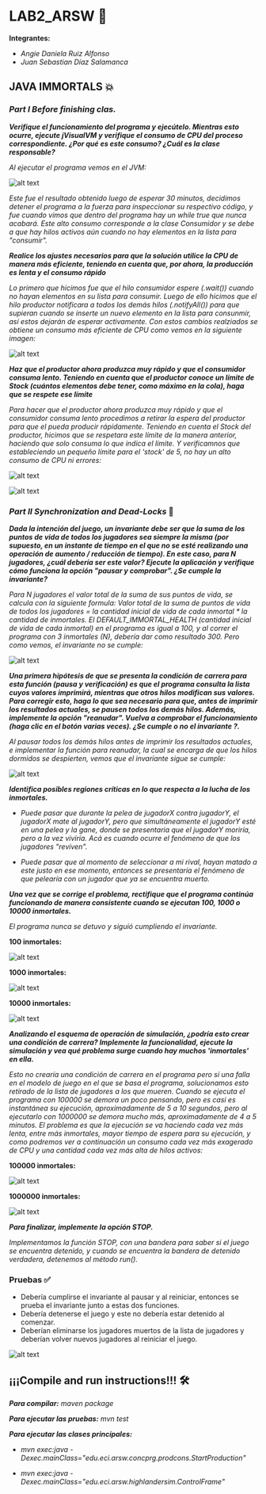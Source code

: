 # LAB2_ARSW 🚀
**Integrantes:**


* _Angie Daniela Ruiz Alfonso_
* _Juan Sebastian Díaz Salamanca_ 
## JAVA IMMORTALS 💥
### _Part I Before finishing clas._
**_Verifique el funcionamiento del programa y ejecútelo. Mientras esto ocurre, ejecute jVisualVM y verifique el consumo de CPU del proceso correspondiente. ¿Por qué es este consumo? ¿Cuál es la clase responsable?_**


_Al ejecutar el programa vemos en el JVM:_


![alt text](https://raw.githubusercontent.com/angiedanielar/LAB2_ARSW/master/img/1.png)


_Este fue el resultado obtenido luego de esperar 30 minutos, decidimos detener el programa a la fuerza para inspeccionar su respectivo código, y fue cuando vimos que dentro del programa hay un while true que nunca acabará. Este alto consumo corresponde a la clase Consumidor y se debe a que hay hilos activos aún cuando no hay elementos en la lista para "consumir"._


**_Realice los ajustes necesarios para que la solución utilice la CPU de manera más eficiente, teniendo en cuenta que, por ahora, la producción es lenta y el consumo rápido_**


_Lo primero que hicimos fue que el hilo consumidor espere (.wait()) cuando no hayan elementos en su lista para consumir. Luego de ello hicimos que el hilo productor notificara a todos los demás hilos (.notifyAll()) para que  supieran cuando se inserte un nuevo elemento en la lista para consunmir, así estos dejarán de esperar activamente. Con estos cambios realziados se obtiene un consumo más eficiente de CPU como vemos en la siguiente imagen:_


![alt text](https://raw.githubusercontent.com/angiedanielar/LAB2_ARSW/master/img/2.png)


**_Haz que el productor ahora produzca muy rápido y que el consumidor consuma lento. Teniendo en cuenta que el productor conoce un límite de Stock (cuántos elementos debe tener, como máximo en la cola), haga que se respete ese límite_**


_Para hacer que el productor ahora produzca muy rápido y que el consumidor consuma lento procedimos a retirar la espera del productor para que el pueda producir rápidamente. Teniendo en cuenta el Stock del productor, hicimos que se respetara este límite de la manera anterior, haciendo que solo consuma lo que indica el límite. Y verificamnos que  estableciendo un pequeño límite para el 'stock' de 5, no hay un alto consumo de CPU ni errores:_


![alt text](https://raw.githubusercontent.com/angiedanielar/LAB2_ARSW/master/img/3.png)


![alt text](https://raw.githubusercontent.com/angiedanielar/LAB2_ARSW/master/img/4.png)
### _Part II Synchronization and Dead-Locks_ 👻
**_Dada la intención del juego, un invariante debe ser que la suma de los puntos de vida de todos los jugadores sea siempre la misma (por supuesto, en un instante de tiempo en el que no se esté realizando una operación de aumento / reducción de tiempo). En este caso, para N jugadores, ¿cuál debería ser este valor? Ejecute la aplicación y verifique cómo funciona la opción "pausar y comprobar". ¿Se cumple la invariante?_**


_Para N jugadores el valor total de la suma de sus puntos de vida, se calcula con la siguiente formula: Valor total de la suma de puntos de vida de todos los jugadores = la cantidad inicial de vida de cada inmortal * la cantidad de inmortales. El DEFAULT_IMMORTAL_HEALTH (cantidad inicial de vida de cada inmortal) en el programa es igual a 100, y al correr el programa con 3 inmortales (N), debería dar como resultado 300. Pero como vemos, el invariante no se cumple:_


![alt text](https://raw.githubusercontent.com/angiedanielar/LAB2_ARSW/master/img/5.png)


**_Una primera hipótesis de que se presenta la condición de carrera para esta función (pausa y verificación) es que el programa consulta la lista cuyos valores imprimirá, mientras que otros hilos modifican sus valores. Para corregir esto, haga lo que sea necesario para que, antes de imprimir los resultados actuales, se pausen todos los demás hilos. Además, implemente la opción "reanudar". Vuelva a comprobar el funcionamiento (haga clic en el botón varias veces). ¿Se cumple o no el invariante ?._**


_Al pausar todos los demás hilos antes de imprimir los resultados actuales, e implementar la función para reanudar, la cual se encarga de que los hilos dormidos se despierten, vemos que el invariante sigue se cumple:_


![alt text](https://raw.githubusercontent.com/angiedanielar/LAB2_ARSW/master/img/6.png)


**_Identifica posibles regiones críticas en lo que respecta a la lucha de los inmortales._**


  * _Puede pasar que durante la pelea de jugadorX contra jugadorY, el jugadorX mate al jugadorY, pero que simultáneamente el jugadorY esté en una pelea y la gane, donde se presentaria que el jugadorY moriría, pero a la vez viviría. Acá es cuando ocurre el fenómeno de que los jugadores "reviven"._
  
  
  * _Puede pasar que al momento de seleccionar a mi rival, hayan matado a este justo en ese momento, entonces se presentaría el fenómeno de que pelearía con un jugador que ya se encuentra muerto._
  

**_Una vez que se corrige el problema, rectifique que el programa continúa funcionando de manera consistente cuando se ejecutan 100, 1000 o 10000 inmortales._**

_El programa nunca se detuvo y siguió cumpliendo el invariante._


**100 inmortales:**


![alt text](https://raw.githubusercontent.com/angiedanielar/LAB2_ARSW/master/img/7.png)


**1000 inmortales:**


![alt text](https://raw.githubusercontent.com/angiedanielar/LAB2_ARSW/master/img/8.png)


**10000 inmortales:**


![alt text](https://raw.githubusercontent.com/angiedanielar/LAB2_ARSW/master/img/9.png)


**_Analizando el esquema de operación de simulación, ¿podría esto crear una condición de carrera? Implemente la funcionalidad, ejecute la simulación y vea qué problema surge cuando hay muchos 'inmortales' en ella._**

_Esto no crearía una condición de carrera en el programa pero sí una falla en el modelo de juego en el que se basa el programa, solucionamos esto retirado de la lista de jugadores a los que mueren. Cuando se ejecuta el programa con 100000 se demora un poco pensando, pero es casi es instantánea su ejecución, aproximadamente de 5 a 10 segundos, pero al ejecutarlo con 1000000 se demora mucho más, aproximadamente de 4 a 5 minutos. El problema es que la ejecución se va haciendo cada vez más lenta, entre más inmortales, mayor tiempo de espera para su ejecución, y como podremos ver a continuación un consumo cada vez más exagerado de CPU y una cantidad cada vez más alta de hilos activos:_


**100000 inmortales:**


![alt text](https://raw.githubusercontent.com/angiedanielar/LAB2_ARSW/master/img/10.png)


**1000000 inmortales:**


![alt text](https://raw.githubusercontent.com/angiedanielar/LAB2_ARSW/master/img/11.png)


**_Para finalizar, implemente la opción STOP._**


_Implementamos la función STOP, con una bandera para saber si el juego se encuentra detenido, y cuando se encuentra la bandera de detenido verdadera, detenemos al método  run()._
### Pruebas ✅ 
 * Debería cumplirse el invariante al pausar y al reiniciar, entonces se prueba el invariante junto a estas dos funciones. 
 * Debería detenerse el juego y este no debería estar detenido al comenzar.
 * Deberían eliminarse los jugadores muertos de la lista de jugadores y deberían volver nuevos jugadores al reiniciar el juego. 


![alt text](https://raw.githubusercontent.com/angiedanielar/LAB2_ARSW/master/img/12.png)
## ¡¡¡Compile and run instructions!!! 🛠️
**_Para compilar:_**
_maven package_


**_Para ejecutar las pruebas:_**
_mvn test_


**_Para ejecutar las clases principales:_** 
 * _mvn exec:java -Dexec.mainClass="edu.eci.arsw.concprg.prodcons.StartProduction"_
 
 
 * _mvn exec:java -Dexec.mainClass="edu.eci.arsw.highlandersim.ControlFrame"_
 
 
